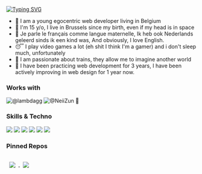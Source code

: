 
[![Typing SVG](https://readme-typing-svg.herokuapp.com/?lines=Hi+I'm+Pokrov+Sec;Full-Stack+Devops+And+Entrepreneur)](https://git.io/typing-svg)


- 🍻 I am a young egocentric web developer living in Belgium 
- 🚀 I'm 15 y/o, I live in Brussels since my birth, even if my head is in space 
- 💚 Je parle le français comme langue maternelle, Ik heb ook Nederlands geleerd sinds ik een kind was, And obviously, I love English.
- 😴 I play video games a lot (eh shit I think I'm a gamer) and i don't sleep much, unfortunately
- 🚆 I am passionate about trains, they allow me to imagine another world
- 🎨 I have been practicing web development for 3 years, I have been actively improving in web design for 1 year now.

### Works with 

![@lambdagg](https://github.com/lambdagg) ![@NeiiZun](https://github.com/NeiiZun) 👏


### Skills & Techno

![](https://img.shields.io/badge/Backend-NodeJS-informational?style=flat&logo=NodeJS&logoColor=white&color=2bbc8a)
![](https://img.shields.io/badge/Frontend-Svelte-informational?style=flat&logo=Svelte&logoColor=white&color=2bbc8a)
![](https://img.shields.io/badge/Software-Figma-informational?style=flat&logo=Figma&logoColor=white&color=2bbc8a)
![](https://img.shields.io/badge/Learning-VueJS-informational?style=flat&logo=Vue&logoColor=white&color=2bbc8a)
![](https://img.shields.io/badge/Interesting-CyberSecurity-informational?style=flat&logo=Batch&logoColor=white&color=2bbc8a)
![](https://img.shields.io/badge/Superset-Typescript-informational?style=flat&logo=TypeScript&logoColor=white&color=2bbc8a)

### Pinned Repos

<a href="https://github.com/OhSkilouxe/B0T">
  <img align="center" style="margin:1rem 0.5rem" src="https://github-readme-stats.vercel.app/api/pin/?username=OhSkilouxe&repo=B0T&title_color=ffffff&text_color=c9cacc&icon_color=4AB197&bg_color=1A2B34" />
</a>

<a href="https://github.com/OhSkilouxe/Nathan">
  <img align="center" style="margin:1rem 0.5rem" src="https://github-readme-stats.vercel.app/api/pin/?username=OhSkilouxe&repo=Nathan&title_color=ffffff&text_color=c9cacc&icon_color=4AB197&bg_color=1A2B34" />
</a>
